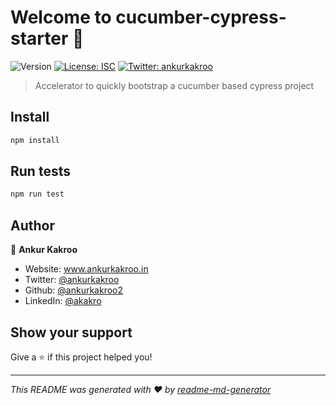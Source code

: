 # Welcome to cucumber-cypress-starter 👋

![Version](https://img.shields.io/badge/version-1.0.0-blue.svg?cacheSeconds=2592000)
[![License: ISC](https://img.shields.io/badge/License-ISC-yellow.svg)](#)
[![Twitter: ankurkakroo](https://img.shields.io/twitter/follow/ankurkakroo.svg?style=social)](https://twitter.com/ankurkakroo)

> Accelerator to quickly bootstrap a cucumber based cypress project

## Install

```sh
npm install
```

## Run tests

```sh
npm run test
```

## Author

👤 **Ankur Kakroo**

- Website: www.ankurkakroo.in
- Twitter: [@ankurkakroo](https://twitter.com/ankurkakroo)
- Github: [@ankurkakroo2](https://github.com/ankurkakroo2)
- LinkedIn: [@akakro](https://linkedin.com/in/akakro)

## Show your support

Give a ⭐️ if this project helped you!

---

_This README was generated with ❤️ by [readme-md-generator](https://github.com/kefranabg/readme-md-generator)_
